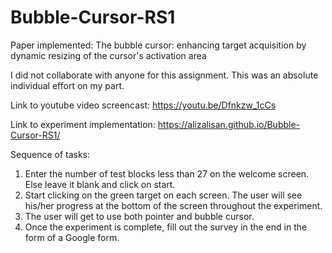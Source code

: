 # Bubble-Cursor-RS1

Paper implemented: The bubble cursor: enhancing target acquisition by dynamic resizing of the cursor's activation area

I did not collaborate with anyone for this assignment. This was an absolute individual effort on my part.

Link to youtube video screencast: https://youtu.be/Dfnkzw_1cCs

Link to experiment implementation: https://alizalisan.github.io/Bubble-Cursor-RS1/

Sequence of tasks:
1. Enter the number of test blocks less than 27 on the welcome screen. Else leave it blank and click on start.
2. Start clicking on the green target on each screen. The user will see his/her progress at the bottom of the screen throughout the experiment.
3. The user will get to use both pointer and bubble cursor.
4. Once the experiment is complete, fill out the survey in the end in the form of a Google form.

